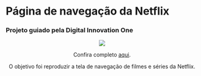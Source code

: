 # Página de navegação da Netflix

### Projeto guiado pela Digital Innovation One

<div align="center">
  <img src="https://user-images.githubusercontent.com/77502177/156077665-8fa0a6a6-d972-4e71-be05-bebdc0fe7e60.png"> <br>
  
  Confira completo [aqui](https://mecarolme.github.io/netflix-copy/).
  
  O objetivo foi reproduzir a tela de navegação de filmes e séries da Netflix.
</div>

  

